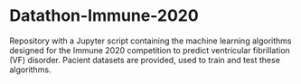 # Datathon-Immune-2020
Repository with a Jupyter script containing the machine learning algorithms designed for the Immune 2020 competition to predict ventricular fibrillation (VF) disorder. Pacient datasets are provided, used to train and test these algorithms.
